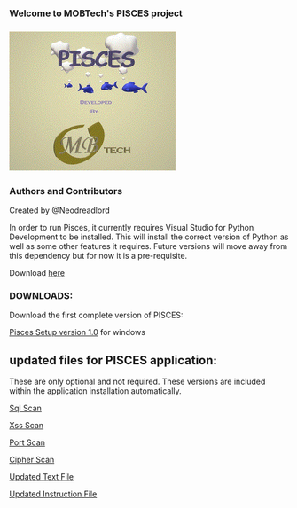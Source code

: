 ### Welcome to MOBTech's PISCES project

### ![image](images/splash.gif)

### Authors and Contributors
Created by @Neodreadlord

In order to run Pisces, it currently requires Visual Studio for Python Development to be installed.
This will install the correct version of Python as well as some other features it requires. 
Future versions will move away from this dependency but for now it is a pre-requisite.

Download [here](https://visualstudio.microsoft.com/thank-you-downloading-visual-studio/?sku=Community&rel=16)

### DOWNLOADS:

Download the first complete version of PISCES:

[Pisces Setup version 1.0](https://github.com/Neodreadlord/pisces/raw/master/Setup.exe)  for windows



## updated files for PISCES application:
These are only optional and not required.
These versions are included within the application installation automatically.

[Sql Scan](sqli_scan.py)

[Xss Scan](xss_scan.py)

[Port Scan](port_scan.py)

[Cipher Scan](test_ciphers.py)

[Updated Text File](updated.txt)

[Updated Instruction File](instructions.txt)


